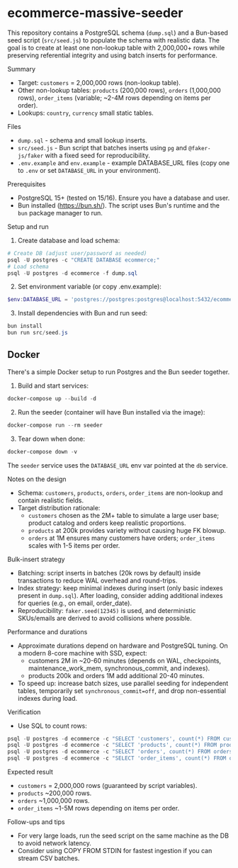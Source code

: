 # ecommerce-massive-seeder

This repository contains a PostgreSQL schema (`dump.sql`) and a Bun-based seed script (`src/seed.js`) to populate the schema with realistic data. The goal is to create at least one non-lookup table with 2,000,000+ rows while preserving referential integrity and using batch inserts for performance.

Summary
- Target: `customers` = 2,000,000 rows (non-lookup table).
- Other non-lookup tables: `products` (200,000 rows), `orders` (1,000,000 rows), `order_items` (variable; ~2-4M rows depending on items per order).
- Lookups: `country`, `currency` small static tables.

Files
- `dump.sql` - schema and small lookup inserts.
- `src/seed.js` - Bun script that batches inserts using `pg` and `@faker-js/faker` with a fixed seed for reproducibility.
- `.env.example` and `env.example` - example DATABASE_URL files (copy one to `.env` or set `DATABASE_URL` in your environment).

Prerequisites
- PostgreSQL 15+ (tested on 15/16). Ensure you have a database and user.
- Bun installed (https://bun.sh/). The script uses Bun's runtime and the `bun` package manager to run.

Setup and run
1. Create database and load schema:

```powershell
# Create DB (adjust user/password as needed)
psql -U postgres -c "CREATE DATABASE ecommerce;"
# Load schema
psql -U postgres -d ecommerce -f dump.sql
```

2. Set environment variable (or copy .env.example):

```powershell
$env:DATABASE_URL = 'postgres://postgres:postgres@localhost:5432/ecommerce'
```

3. Install dependencies with Bun and run seed:

```powershell
bun install
bun run src/seed.js
```

Docker
------

There's a simple Docker setup to run Postgres and the Bun seeder together.

1. Build and start services:

```powershell
docker-compose up --build -d
```

2. Run the seeder (container will have Bun installed via the image):

```powershell
docker-compose run --rm seeder
```

3. Tear down when done:

```powershell
docker-compose down -v
```

The `seeder` service uses the `DATABASE_URL` env var pointed at the `db` service.

Notes on the design
- Schema: `customers`, `products`, `orders`, `order_items` are non-lookup and contain realistic fields.
- Target distribution rationale:
  - `customers` chosen as the 2M+ table to simulate a large user base; product catalog and orders keep realistic proportions.
  - `products` at 200k provides variety without causing huge FK blowup.
  - `orders` at 1M ensures many customers have orders; `order_items` scales with 1-5 items per order.

Bulk-insert strategy
- Batching: script inserts in batches (20k rows by default) inside transactions to reduce WAL overhead and round-trips.
- Index strategy: keep minimal indexes during insert (only basic indexes present in `dump.sql`). After loading, consider adding additional indexes for queries (e.g., on email, order_date).
- Reproducibility: `faker.seed(12345)` is used, and deterministic SKUs/emails are derived to avoid collisions where possible.

Performance and durations
- Approximate durations depend on hardware and PostgreSQL tuning. On a modern 8-core machine with SSD, expect:
  - customers 2M in ~20-60 minutes (depends on WAL, checkpoints, maintenance_work_mem, synchronous_commit, and indexes).
  - products 200k and orders 1M add additional 20-40 minutes.
- To speed up: increase batch sizes, use parallel seeding for independent tables, temporarily set `synchronous_commit=off`, and drop non-essential indexes during load.

Verification
- Use SQL to count rows:

```powershell
psql -U postgres -d ecommerce -c "SELECT 'customers', count(*) FROM customers;"
psql -U postgres -d ecommerce -c "SELECT 'products', count(*) FROM products;"
psql -U postgres -d ecommerce -c "SELECT 'orders', count(*) FROM orders;"
psql -U postgres -d ecommerce -c "SELECT 'order_items', count(*) FROM order_items;"
```

Expected result
- `customers` = 2,000,000 rows (guaranteed by script variables).
- `products` ~200,000 rows.
- `orders` ~1,000,000 rows.
- `order_items` ~1-5M rows depending on items per order.

Follow-ups and tips
- For very large loads, run the seed script on the same machine as the DB to avoid network latency.
- Consider using COPY FROM STDIN for fastest ingestion if you can stream CSV batches.

